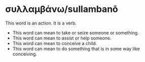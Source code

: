# συλλαμβάνω/sullambanō
This word is an action. It is a verb.

* This word can mean to take or seize someone or something. 
* This word can mean to assist or help someone.
* This word can mean to conceive a child.
* This word can mean to do something that is in some way like conceiving. 
